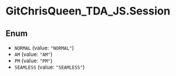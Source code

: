 # GitChrisQueen_TDA_JS.Session

## Enum

* `NORMAL` (value: `"NORMAL"`)
* `AM` (value: `"AM"`)
* `PM` (value: `"PM"`)
* `SEAMLESS` (value: `"SEAMLESS"`)
